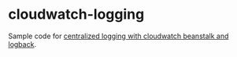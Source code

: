 # cloudwatch-logging

Sample code for [centralized logging with cloudwatch beanstalk and logback](https://johanzietsman.com/centralized-logging-with-cloudwatch-beanstalk-and-logback/).
